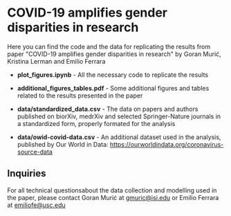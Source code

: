 # COVID-19 amplifies gender disparities in research

Here you can find the code and the data for replicating the results from paper "COVID-19 amplifies gender disparities in research" by Goran Murić, Kristina Lerman and Emilio Ferrara

- **plot_figures.ipynb** - All the necessary code to replicate the results 

- **additional_figures_tables.pdf** - Some additional figures and tables related to the results presented in the paper

- **data/standardized_data.csv** - The data on papers and authors published on biorXiv, medrXiv and selected Springer-Nature journals in a standardized form, properly formated for the analysis

- **data/owid-covid-data.csv** - An additional dataset used in the analysis, published by Our World in Data: https://ourworldindata.org/coronavirus-source-data 


## Inquiries

For all technical questionsabout the data collection and modelling used in the paper, please contact Goran Murić at gmuric@isi.edu or Emilio Ferrara at emiliofe@usc.edu